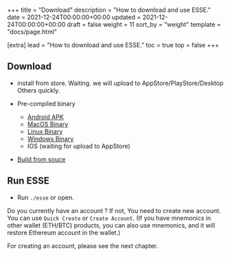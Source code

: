 +++
title = "Download"
description = "How to download and use ESSE."
date = 2021-12-24T00:00:00+00:00
updated = 2021-12-24T00:00:00+00:00
draft = false
weight = 11
sort_by = "weight"
template = "docs/page.html"

[extra]
lead = "How to download and use ESSE."
toc = true
top = false
+++

## Download

- install from store.
Waiting. we will upload to AppStore/PlayStore/Desktop Others quickly.

- Pre-compiled binary
  - [Android APK](https://cympletech.com/download/esse_android_arm64-v8a_v0.5.0.apk.zip)
  - [MacOS Binary](https://cympletech.com/download/esse_macos_amd64_v0.5.0.zip)
  - [Linux Binary](https://cympletech.com/download/esse_linux_amd64_v0.5.0.zip)
  - [Windows Binary](https://cympletech.com/download/esse_windows_amd64_v0.5.0.zip)
  - IOS (waiting for upload to AppStore)

- [Build from souce](https://github.com/CympleTech/ESSE)

## Run ESSE
- Run `./esse` or open.

Do you currently have an account ? If not, You need to create new account. You can use `Quick Create` or `Create Account`. (If you have mnemonics in other wallet (ETH/BTC) products, you can also use mnemonics, and it will restore Ethereum account in the wallet.)

For creating an account, please see the next chapter.
